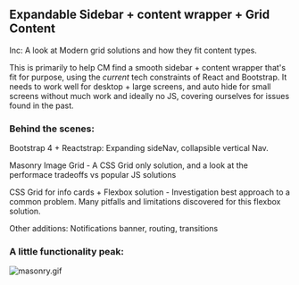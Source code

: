 ## Expandable Sidebar + content wrapper + Grid Content

Inc: A look at Modern grid solutions and how they fit content types.

This is primarily to help CM find a smooth sidebar + content wrapper that's fit for purpose, using the *current* tech constraints of React and Bootstrap. It needs to work well for desktop + large screens, and auto hide for small screens without much work and ideally no JS, covering ourselves for issues found in the past.

### Behind the scenes:
Bootstrap 4 + Reactstrap: Expanding sideNav, collapsible vertical Nav.

Masonry Image Grid - A CSS Grid only solution, and a look at the performace tradeoffs vs popular JS solutions

CSS Grid for info cards + Flexbox solution - Investigation best approach to a common problem. Many pitfalls and limitations discovered for this flexbox solution.

Other additions: Notifications banner, routing, transitions

### A little functionality peak:

![masonry.gif](./public/masonry-min.gif)

